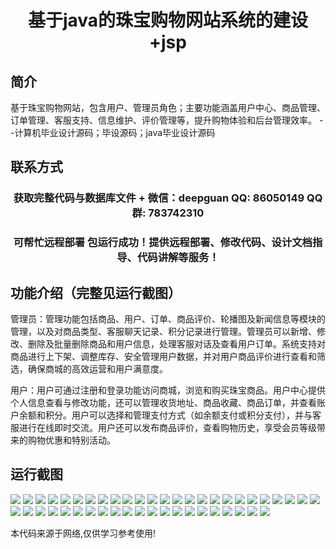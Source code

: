 <p><h1 align="center">基于java的珠宝购物网站系统的建设+jsp</h1></p>

## 简介
基于珠宝购物网站，包含用户、管理员角色；主要功能涵盖用户中心、商品管理、订单管理、客服支持、信息维护、评价管理等，提升购物体验和后台管理效率。    --计算机毕业设计源码；毕设源码；java毕业设计源码


## 联系方式
<p><h3 align="center">获取完整代码与数据库文件 + 微信：deepguan QQ: 86050149 QQ群: 783742310</h3></p>
<p><h3 align="center">可帮忙远程部署 包运行成功！提供远程部署、修改代码、设计文档指导、代码讲解等服务！</h3></p>

## 功能介绍（完整见运行截图）
管理员：管理功能包括商品、用户、订单、商品评价、轮播图及新闻信息等模块的管理，以及对商品类型、客服聊天记录、积分记录进行管理。管理员可以新增、修改、删除及批量删除商品和用户信息，处理客服对话及查看用户订单。系统支持对商品进行上下架、调整库存、安全管理用户数据，并对用户商品评价进行查看和筛选，确保商城的高效运营和用户满意度。

用户：用户可通过注册和登录功能访问商城，浏览和购买珠宝商品。用户中心提供个人信息查看与修改功能，还可以管理收货地址、商品收藏、商品订单，并查看账户余额和积分。用户可以选择和管理支付方式（如余额支付或积分支付），并与客服进行在线即时交流。用户还可以发布商品评价，查看购物历史，享受会员等级带来的购物优惠和特别活动。


## 运行截图
![](img/001.jpg)
![](img/002.jpg)
![](img/003.jpg)
![](img/004.jpg)
![](img/005.jpg)
![](img/006.jpg)
![](img/007.jpg)
![](img/008.jpg)
![](img/009.jpg)
![](img/010.jpg)
![](img/011.jpg)
![](img/012.jpg)
![](img/013.jpg)
![](img/014.jpg)
![](img/015.jpg)
![](img/016.jpg)
![](img/017.jpg)
![](img/018.jpg)
![](img/019.jpg)
![](img/020.jpg)
![](img/021.jpg)
![](img/022.jpg)
![](img/023.jpg)
![](img/024.jpg)
![](img/025.jpg)
![](img/026.jpg)
![](img/027.jpg)
![](img/028.jpg)
![](img/029.jpg)
![](img/030.jpg)
![](img/031.jpg)
![](img/032.jpg)
![](img/033.jpg)
![](img/034.jpg)
![](img/035.jpg)
![](img/036.jpg)
![](img/037.jpg)
![](img/038.jpg)
![](img/039.jpg)
![](img/040.jpg)
![](img/041.jpg)
![](img/042.jpg)
![](img/043.jpg)
![](img/044.jpg)
![](img/045.jpg)
![](img/046.jpg)

<p>本代码来源于网络,仅供学习参考使用!</p>
